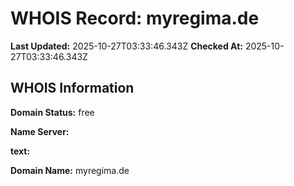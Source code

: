 # WHOIS Record: myregima.de

**Last Updated:** 2025-10-27T03:33:46.343Z
**Checked At:** 2025-10-27T03:33:46.343Z

## WHOIS Information

**Domain Status:** free

**Name Server:** 

**text:** 

**Domain Name:** myregima.de

